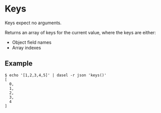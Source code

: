 # Keys

Keys expect no arguments.

Returns an array of keys for the current value, where the keys are either:

* Object field names
* Array indexes

## Example

```
$ echo '[1,2,3,4,5]' | dasel -r json 'keys()'
[
  0,
  1,
  2,
  3,
  4
]
```

